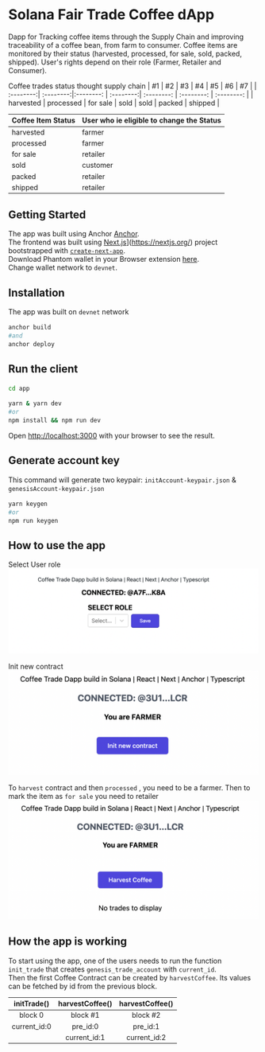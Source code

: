 # Solana Fair Trade Coffee dApp
Dapp for Tracking coffee items through the Supply Chain and improving traceability of a coffee bean, from farm to consumer.
Coffee items are monitored by their status (harvested, processed, for sale, sold, packed, shipped). User's rights depend on their role (Farmer, Retailer and Consumer).

Coffee trades status thought supply chain
| #1        | #2        | #3        | #4        | #5          | #6           | #7          |
| :--------:| :--------:|:--------: | :--------:| :--------:  | :--------:   | :--------:  |
| harvested | processed | for sale  | sold      | sold        | packed       | shipped     |

Coffee Item Status | User who ie eligible to change the Status
------------------ | ------------------
harvested          | farmer
processed          | farmer
for sale           | retailer
sold               | customer
packed             | retailer
shipped            | retailer

## Getting Started
The app was built using Anchor [Anchor](https://project-serum.github.io/anchor/getting-started/introduction.html).<br />
The frontend was built using [Next.js](https://nextjs.org/)](https://nextjs.org/) project bootstrapped with [`create-next-app`](https://github.com/vercel/next.js/tree/canary/packages/create-next-app).<br />
Download Phantom wallet in your Browser extension [here](https://phantom.app/download).<br />
Change wallet network to `devnet`.<br />

## Installation
The app was built on `devnet` network
```bash
anchor build
#and
anchor deploy
```

## Run the client

```bash
cd app
```

```bash
yarn & yarn dev
#or
npm install && npm run dev
```
Open [http://localhost:3000](http://localhost:3000) with your browser to see the result.

## Generate account key
This command will generate two keypair: `initAccount-keypair.json` & `genesisAccount-keypair.json`

```bash
yarn keygen
#or
npm run keygen
```
## How to use the app
Select User role
![](README_user_role.png)

Init new contract
![](README_init_contract.png)

To `harvest` contract and then `processed` , you need to be a farmer. Then to mark the item as `for sale` you need to retailer
![](README_harvest.png)


## How the app is working
To start using the app, one of the users needs to run the function `init_trade` that creates `genesis_trade_account` with `current_id`. <br/>
Then the first Coffee Contract can be created by `harvestCoffee`. Its values can be fetched by id from the previous block.

| initTrade()  | harvestCoffee() | harvestCoffee()  |
| :---------:  |:---------:      | :---------:      |
| block 0      | block #1        | block #2         |
| current_id:0 | pre_id:0        | pre_id:1         |
|              | current_id:1    | current_id:2     |
